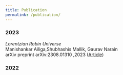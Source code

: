 ```yaml
---
title: Publication
permalink: /publication/
---
```


### 2023

_Lorentzian Robin Universe_<br>
Manishankar Ailiga,Shubhashis Mallik, Gaurav Narain<br>
arXiv preprint arXiv:2308.01310 ,2023 ([Article](https://inspirehep.net/literature/2684604))




### 2022